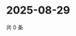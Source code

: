 # 2025-08-29

共 0 条

<!-- BEGIN ZHIHUVIDEO -->
<!-- 最后更新时间 Fri Aug 29 2025 08:52:21 GMT+0800 (China Standard Time) -->

<!-- END ZHIHUVIDEO -->
